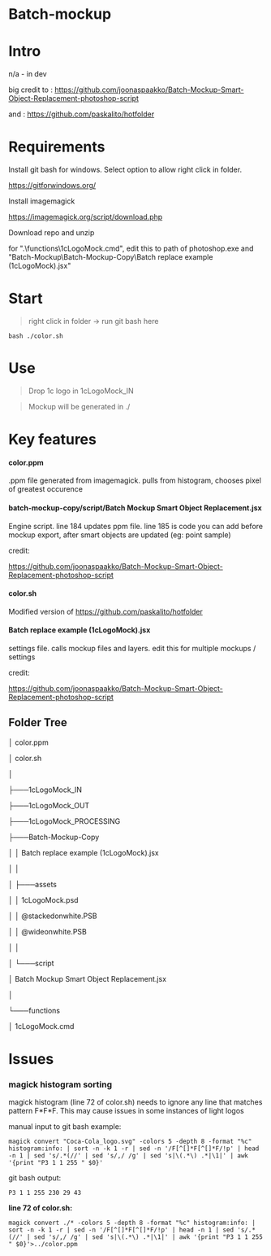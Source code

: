 # Batch-mockup

# Intro

n/a - in dev

big credit to : https://github.com/joonaspaakko/Batch-Mockup-Smart-Object-Replacement-photoshop-script

and : https://github.com/paskalito/hotfolder

# Requirements

Install git bash for windows. Select option to allow right click in folder.
 
https://gitforwindows.org/

Install imagemagick 

https://imagemagick.org/script/download.php

Download repo and unzip

for ".\functions\1cLogoMock.cmd", edit this to path of photoshop.exe and "Batch-Mockup\Batch-Mockup-Copy\Batch replace example (1cLogoMock).jsx"

# Start

>right click in folder -> run git bash here

```
bash ./color.sh
```

# Use

>Drop 1c logo in 1cLogoMock_IN

>Mockup will be generated in ./

# Key features

#### color.ppm

.ppm file generated from imagemagick. pulls from histogram, chooses pixel of greatest occurence

#### batch-mockup-copy/script/Batch Mockup Smart Object Replacement.jsx

Engine script. line 184 updates ppm file. line 185 is code you can add before mockup export, after smart objects are updated (eg: point sample)

credit: 

https://github.com/joonaspaakko/Batch-Mockup-Smart-Object-Replacement-photoshop-script 

#### color.sh

Modified version of https://github.com/paskalito/hotfolder

#### Batch replace example (1cLogoMock).jsx

settings file. calls mockup files and layers. edit this for multiple mockups / settings

credit:

https://github.com/joonaspaakko/Batch-Mockup-Smart-Object-Replacement-photoshop-script

## Folder Tree

│   color.ppm

│   color.sh

│

├───1cLogoMock_IN

├───1cLogoMock_OUT

├───1cLogoMock_PROCESSING

├───Batch-Mockup-Copy

│   │   Batch replace example (1cLogoMock).jsx

│   │

│   ├───assets

│   │       1cLogoMock.psd

│   │       @stackedonwhite.PSB

│   │       @wideonwhite.PSB

│   │

│   └───script

│           Batch Mockup Smart Object Replacement.jsx

│

└───functions

│           1cLogoMock.cmd

# Issues
### magick histogram sorting
magick histogram (line 72 of color.sh) needs to ignore any line that matches pattern F\*F\*F. This may cause issues in some instances of light logos

manual input to git bash example:
 
```
magick convert "Coca-Cola_logo.svg" -colors 5 -depth 8 -format "%c" histogram:info: | sort -n -k 1 -r | sed -n '/F[^[]*F[^[]*F/!p' | head -n 1 | sed 's/.*(//' | sed 's/,/ /g' | sed 's|\(.*\) .*|\1|' | awk '{print "P3 1 1 255 " $0}'
```

git bash output: 

```
P3 1 1 255 230 29 43

```

**line 72 of color.sh:** 

```
magick convert ./* -colors 5 -depth 8 -format "%c" histogram:info: | sort -n -k 1 -r | sed -n '/F[^[]*F[^[]*F/!p' | head -n 1 | sed 's/.*(//' | sed 's/,/ /g' | sed 's|\(.*\) .*|\1|' | awk '{print "P3 1 1 255 " $0}'>../color.ppm
```

